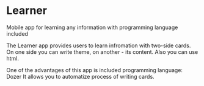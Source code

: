 # Learner
Mobile app for learning any information with programming language included

The Learner app provides users to learn infromation with two-side cards.
On one side you can write theme, on another - its content. Also you can use html.

One of the advantages of this app is included programming language: Dozer
It allows you to automatize process of writing cards.
